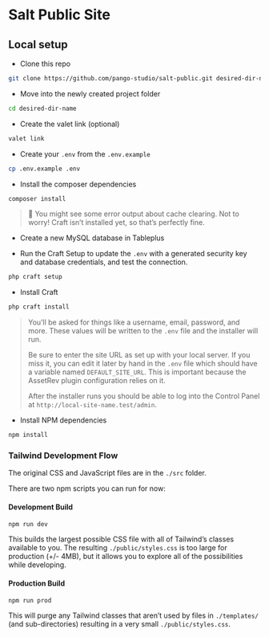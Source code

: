 # Salt Public Site

## Local setup

- Clone this repo
```bash
git clone https://github.com/pango-studio/salt-public.git desired-dir-name
```

- Move into the newly created project folder

```bash
cd desired-dir-name
```

- Create the valet link (optional)

```bash
valet link
```

- Create your `.env` from the `.env.example`

```bash
cp .env.example .env
```

- Install the composer dependencies
```bash
composer install
```

>👀 You might see some error output about cache clearing. Not to worry! Craft isn’t installed yet, so that’s perfectly fine.

- Create a new MySQL database in Tableplus

- Run the Craft Setup to update the `.env` with a generated security key and database credentials, and test the connection.

```bash
php craft setup
```

- Install Craft

```bash
php craft install
```

>You’ll be asked for things like a username, email, password, and more. These values will be written to the `.env` file and the installer will run.
>
>Be sure to enter the site URL as set up with your local server. If you miss it, you can edit it later by hand in the `.env` file which should have a variable named `DEFAULT_SITE_URL`. This is important because the AssetRev plugin configuration relies on it.
>
>After the installer runs you should be able to log into the Control Panel at `http://local-site-name.test/admin`.

- Install NPM dependencies
```bash
npm install
```

### Tailwind Development Flow

The original CSS and JavaScript files are in the `./src` folder.

There are two npm scripts you can run for now:

#### Development Build

```bash
npm run dev
```

This builds the largest possible CSS file with all of Tailwind’s classes available to you. The resulting `./public/styles.css` is too large for production (+/- 4MB), but it allows you to explore all of the possibilities while developing.

#### Production Build

```bash
npm run prod
```

This will purge any Tailwind classes that aren’t used by files in `./templates/` (and sub-directories) resulting in a very small `./public/styles.css`.
